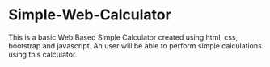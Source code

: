 # Simple-Web-Calculator
This is a basic Web Based Simple Calculator created using html, css, bootstrap and javascript. An user will be able to perform simple calculations using this calculator.
